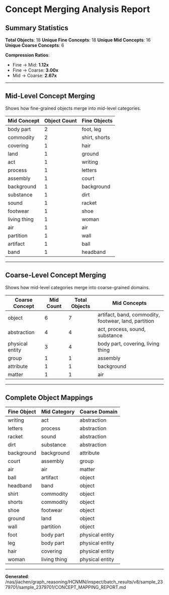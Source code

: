 # Concept Merging Analysis Report

## Summary Statistics

**Total Objects**: 18
**Unique Fine Concepts**: 18
**Unique Mid Concepts**: 16
**Unique Coarse Concepts**: 6

**Compression Ratios**:
- Fine → Mid: **1.12x**
- Fine → Coarse: **3.00x**
- Mid → Coarse: **2.67x**

---

## Mid-Level Concept Merging

Shows how fine-grained objects merge into mid-level categories.

| Mid Concept | Object Count | Fine Objects |
|-------------|--------------|-------------|
| body part | 2 | foot, leg |
| commodity | 2 | shirt, shorts |
| covering | 1 | hair |
| land | 1 | ground |
| act | 1 | writing |
| process | 1 | letters |
| assembly | 1 | court |
| background | 1 | background |
| substance | 1 | dirt |
| sound | 1 | racket |
| footwear | 1 | shoe |
| living thing | 1 | woman |
| air | 1 | air |
| partition | 1 | wall |
| artifact | 1 | ball |
| band | 1 | headband |

---

## Coarse-Level Concept Merging

Shows how mid-level categories merge into coarse-grained domains.

| Coarse Concept | Mid Count | Total Objects | Mid Concepts |
|----------------|-----------|---------------|-------------|
| object | 6 | 7 | artifact, band, commodity, footwear, land, partition |
| abstraction | 4 | 4 | act, process, sound, substance |
| physical entity | 3 | 4 | body part, covering, living thing |
| group | 1 | 1 | assembly |
| attribute | 1 | 1 | background |
| matter | 1 | 1 | air |

---

## Complete Object Mappings

| Fine Object | Mid Category | Coarse Domain |
|-------------|--------------|---------------|
| writing | act | abstraction |
| letters | process | abstraction |
| racket | sound | abstraction |
| dirt | substance | abstraction |
| background | background | attribute |
| court | assembly | group |
| air | air | matter |
| ball | artifact | object |
| headband | band | object |
| shirt | commodity | object |
| shorts | commodity | object |
| shoe | footwear | object |
| ground | land | object |
| wall | partition | object |
| foot | body part | physical entity |
| leg | body part | physical entity |
| hair | covering | physical entity |
| woman | living thing | physical entity |

---

**Generated**: /nas/jiachen/graph_reasoning/HCNMN/inspect/batch_results/v8/sample_2379701/sample_2379701/CONCEPT_MAPPING_REPORT.md
